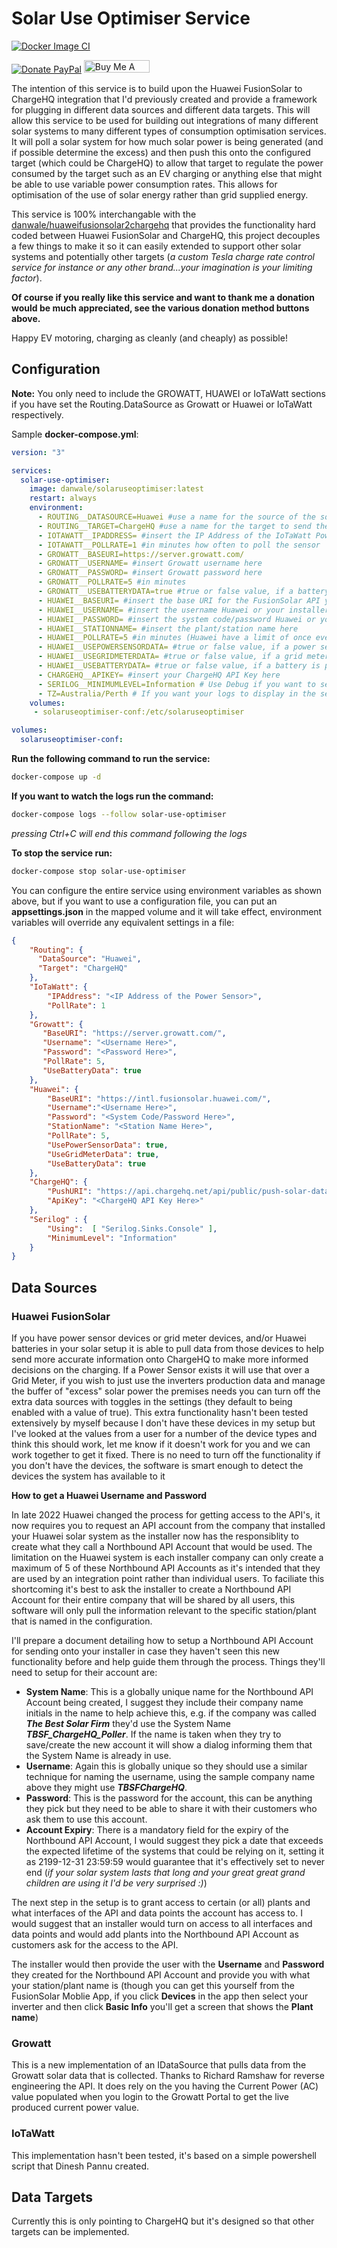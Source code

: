 # Solar Use Optimiser Service

[![Docker Image CI](https://github.com/danwale/SolarUseOptimizer/actions/workflows/docker-image.yml/badge.svg?branch=main)](https://github.com/danwale/SolarUseOptimizer/actions/workflows/docker-image.yml)

[![Donate PayPal](https://img.shields.io/badge/Donate-PayPal-green.svg)](https://paypal.me/danwale?country.x=AU&locale.x=en_AU) <a href="https://www.buymeacoffee.com/danwale" target="_blank"><img src="https://cdn.buymeacoffee.com/buttons/v2/default-blue.png" alt="Buy Me A Coffee" style="height: 20px !important;width: 105px !important;" ></a>

The intention of this service is to build upon the Huawei FusionSolar to ChargeHQ integration that I'd previously created and provide a framework for plugging in different data sources and different data targets. This will allow this service to be used for building out integrations of many different solar systems to many different types of consumption optimisation services. It will poll a solar system for how much solar power is being generated (and if possible determine the excess) and then push this onto the configured target (which could be ChargeHQ) to allow that target to regulate the power consumed by the target such as an EV charging or anything else that might be able to use variable power consumption rates. This allows for optimisation of the use of solar energy rather than grid supplied energy.

This service is 100% interchangable with the [danwale/huaweifusionsolar2chargehq](https://hub.docker.com/repository/docker/danwale/huaweifusionsolar2chargehq/general) that provides the functionality hard coded between Huawei FusionSolar and ChargeHQ, this project decouples a few things to make it so it can easily extended to support other solar systems and potentially other targets (_a custom Tesla charge rate control service for instance or any other brand...your imagination is your limiting factor_).

**Of course if you really like this service and want to thank me a donation would be much appreciated, see the various donation method buttons above.**

Happy EV motoring, charging as cleanly (and cheaply) as possible!

## Configuration

**Note:** You only need to include the GROWATT, HUAWEI or IoTaWatt sections if you have set the Routing.DataSource as Growatt or Huawei or IoTaWatt respectively.

Sample **docker-compose.yml**:

```yaml
version: "3"

services:
  solar-use-optimiser:
    image: danwale/solaruseoptimiser:latest
    restart: always
    environment:
      - ROUTING__DATASOURCE=Huawei #use a name for the source of the solar data
      - ROUTING__TARGET=ChargeHQ #use a name for the target to send the solar data to
      - IOTAWATT__IPADDRESS= #insert the IP Address of the IoTaWatt Power Sensor device
      - IOTAWATT__POLLRATE=1 #in minutes how often to poll the sensor
      - GROWATT__BASEURI=https://server.growatt.com/
      - GROWATT__USERNAME= #insert Growatt username here
      - GROWATT__PASSWORD= #insert Growatt password here
      - GROWATT__POLLRATE=5 #in minutes
      - GROWATT__USEBATTERYDATA=true #true or false value, if a battery is present should its data
      - HUAWEI__BASEURI= #insert the base URI for the FusionSolar API you're setup on e.g.: https://intl.fusionsolar.huawei.com/
      - HUAWEI__USERNAME= #insert the username Huawei or your installer have provided
      - HUAWEI__PASSWORD= #insert the system code/password Huawei or your installer have issued
      - HUAWEI__STATIONNAME= #insert the plant/station name here
      - HUAWEI__POLLRATE=5 #in minutes (Huawei have a limit of once every 5 minutes)
      - HUAWEI__USEPOWERSENSORDATA= #true or false value, if a power sensor is present should its data be collected and passed on
      - HUAWEI__USEGRIDMETERDATA= #true or false value, if a grid meter is present should its data be collected and passed on
      - HUAWEI__USEBATTERYDATA= #true or false value, if a battery is present should its data be collected and passed on
      - CHARGEHQ__APIKEY= #insert your ChargeHQ API Key here
      - SERILOG__MINIMUMLEVEL=Information # Use Debug if you want to see information on message payloads
      - TZ=Australia/Perth # If you want your logs to display in the servers local timezone rather than UTC set the TZ environment variable to suit
    volumes:
     - solaruseoptimiser-conf:/etc/solaruseoptimiser

volumes:
  solaruseoptimiser-conf:

```

**Run the following command to run the service:**

```bash
docker-compose up -d
```

**If you want to watch the logs run the command:**

```bash
docker-compose logs --follow solar-use-optimiser
```

_pressing Ctrl+C will end this command following the logs_
  
**To stop the service run:**

```bash
docker-compose stop solar-use-optimiser
```

You can configure the entire service using environment variables as shown above, but if you want to use a configuration file, you can put an **appsettings.json** in the mapped volume and it will take effect, environment variables will override any equivalent settings in a file:

```json
{
    "Routing": {
      "DataSource": "Huawei",
      "Target": "ChargeHQ"
    },
    "IoTaWatt": {
        "IPAddress": "<IP Address of the Power Sensor>",
        "PollRate": 1
    },
    "Growatt": {
       "BaseURI": "https://server.growatt.com/",
       "Username": "<Username Here>",
       "Password": "<Password Here>",
       "PollRate": 5,
       "UseBatteryData": true
    },
    "Huawei": {
        "BaseURI": "https://intl.fusionsolar.huawei.com/",
        "Username":"<Username Here>",
        "Password": "<System Code/Password Here>",
        "StationName": "<Station Name Here>",
        "PollRate": 5,
        "UsePowerSensorData": true,
        "UseGridMeterData": true,
        "UseBatteryData": true
    },
    "ChargeHQ": {
        "PushURI": "https://api.chargehq.net/api/public/push-solar-data",
        "ApiKey": "<ChargeHQ API Key Here>"
    },
    "Serilog" : {
        "Using":  [ "Serilog.Sinks.Console" ],
        "MinimumLevel": "Information"
    }
}
```

## Data Sources

### Huawei FusionSolar

If you have power sensor devices or grid meter devices, and/or Huawei batteries in your solar setup it is able to pull data from those devices to help send more accurate information onto ChargeHQ to make more informed decisions on the charging. If a Power Sensor exists it will use that over a Grid Meter, if you wish to just use the inverters production data and manage the buffer of "excess" solar power the premises needs you can turn off the extra data sources with toggles in the settings (they default to being enabled with a value of true). This extra functionality hasn't been tested extensively by myself because I don't have these devices in my setup but I've looked at the values from a user for a number of the device types and think this should work, let me know if it doesn't work for you and we can work together to get it fixed. There is no need to turn off the functionality if you don't have the devices, the software is smart enough to detect the devices the system has available to it

**How to get a Huawei Username and Password**

In late 2022 Huawei changed the process for getting access to the API's, it now requires you to request an API account from the company that installed your Huawei solar system as the installer now has the responsiblity to create what they call a Northbound API Account that would be used. The limitation on the Huawei system is each installer company can only create a maximum of 5 of these Northbound API Accounts as it's intended that they are used by an integration point rather than individual users. To faciliate this shortcoming it's best to ask the installer to create a Northbound API Account for their entire company that will be shared by all users, this software will only pull the information relevant to the specific station/plant that is named in the configuration.

I'll prepare a document detailing how to setup a Northbound API Account for sending onto your installer in case they haven't seen this new functionality before and help guide them through the process. Things they'll need to setup for their account are:

- **System Name**: This is a globally unique name for the Northbound API Account being created, I suggest they include their company name initials in the name to help achieve this, e.g. if the company was called _**The Best Solar Firm**_ they'd use the System Name _**TBSF_ChargeHQ_Poller**_. If the name is taken when they try to save/create the new account it will show a dialog informing them that the System Name is already in use.
- **Username**: Again this is globally unique so they should use a similar technique for naming the username, using the sample company name above they might use _**TBSFChargeHQ**_.
- **Password**: This is the password for the account, this can be anything they pick but they need to be able to share it with their customers who ask them to use this account.
- **Account Expiry**: There is a mandatory field for the expiry of the Northbound API Account, I would suggest they pick a date that exceeds the expected lifetime of the systems that could be relying on it, setting it as 2199-12-31 23:59:59 would guarantee that it's effectively set to never end (_if your solar system lasts that long and your great great grand children are using it I'd be very surprised :)_)

The next step in the setup is to grant access to certain (or all) plants and what interfaces of the API and data points the account has access to. I would suggest that an installer would turn on access to all interfaces and data points and would add plants into the Northbound API Account as customers ask for the access to the API.

The installer would then provide the user with the **Username** and **Password** they created for the Northbound API Account and provide you with what your station/plant name is (though you can get this yourself from the FusionSolar Moblie App, if you click **Devices** in the app then select your inverter and then click **Basic Info** you'll get a screen that shows the **Plant name**)

### Growatt

This is a new implementation of an IDataSource that pulls data from the Growatt solar data that is collected. Thanks to Richard Ramshaw for reverse engineering the API. It does rely on the you having the Current Power (AC) value populated when you login to the Growatt Portal to get the live produced current power value.

### IoTaWatt

This implementation hasn't been tested, it's based on a simple powershell script that Dinesh Pannu created.

## Data Targets

Currently this is only pointing to ChargeHQ but it's designed so that other targets can be implemented.
